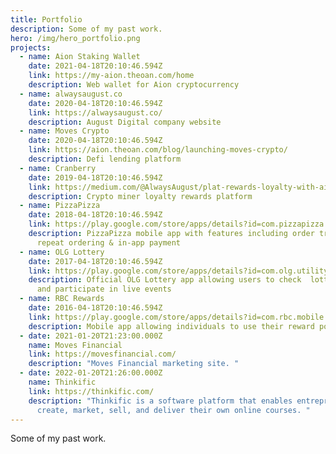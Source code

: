 ```yaml
---
title: Portfolio
description: Some of my past work.
hero: /img/hero_portfolio.png
projects:
  - name: Aion Staking Wallet
    date: 2021-04-18T20:10:46.594Z
    link: https://my-aion.theoan.com/home
    description: Web wallet for Aion cryptocurrency
  - name: alwaysaugust.co
    date: 2020-04-18T20:10:46.594Z
    link: https://alwaysaugust.co/
    description: August Digital company website
  - name: Moves Crypto
    date: 2020-04-18T20:10:46.594Z
    link: https://aion.theoan.com/blog/launching-moves-crypto/
    description: Defi lending platform
  - name: Cranberry
    date: 2019-04-18T20:10:46.594Z
    link: https://medium.com/@AlwaysAugust/plat-rewards-loyalty-with-aion-network-277f07019978
    description: Crypto miner loyalty rewards platform
  - name: PizzaPizza
    date: 2018-04-18T20:10:46.594Z
    link: https://play.google.com/store/apps/details?id=com.pizzapizza.production
    description: PizzaPizza mobile app with features including order tracking, easy
      repeat ordering & in-app payment
  - name: OLG Lottery
    date: 2017-04-18T20:10:46.594Z
    link: https://play.google.com/store/apps/details?id=com.olg.utility
    description: Official OLG Lottery app allowing users to check  lottery tickets
      and participate in live events
  - name: RBC Rewards
    date: 2016-04-18T20:10:46.594Z
    link: https://play.google.com/store/apps/details?id=com.rbc.mobile.rjj0
    description: Mobile app allowing individuals to use their reward points
  - date: 2021-01-20T21:23:00.000Z
    name: Moves Financial
    link: https://movesfinancial.com/
    description: "Moves Financial marketing site. "
  - date: 2022-01-20T21:26:00.000Z
    name: Thinkific
    link: https://thinkific.com/
    description: "Thinkific is a software platform that enables entrepreneurs to
      create, market, sell, and deliver their own online courses. "
---
```


Some of my past work.